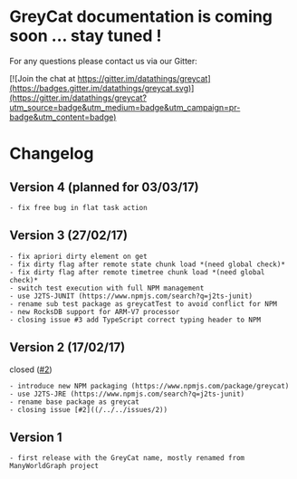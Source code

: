GreyCat documentation is coming soon ... stay tuned !
==================

For any questions please contact us via our Gitter:

[![Join the chat at https://gitter.im/datathings/greycat](https://badges.gitter.im/datathings/greycat.svg)](https://gitter.im/datathings/greycat?utm_source=badge&utm_medium=badge&utm_campaign=pr-badge&utm_content=badge)


# Changelog

## Version 4 (planned for 03/03/17)
    - fix free bug in flat task action
## Version 3 (27/02/17)
    - fix apriori dirty element on get
    - fix dirty flag after remote state chunk load *(need global check)*
    - fix dirty flag after remote timetree chunk load *(need global check)*
    - switch test execution with full NPM management
    - use J2TS-JUNIT (https://www.npmjs.com/search?q=j2ts-junit)
    - rename sub test package as greycatTest to avoid conflict for NPM
    - new RocksDB support for ARM-V7 processor
    - closing issue #3 add TypeScript correct typing header to NPM
## Version 2 (17/02/17)
closed ([#2]((/../../issues/2)))

    - introduce new NPM packaging (https://www.npmjs.com/package/greycat)
    - use J2TS-JRE (https://www.npmjs.com/search?q=j2ts-junit)
    - rename base package as greycat
    - closing issue [#2]((/../../issues/2))

## Version 1
    - first release with the GreyCat name, mostly renamed from ManyWorldGraph project
    